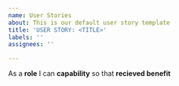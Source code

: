 ```yaml
---
name: User Stories
about: This is our default user story template
title: 'USER STORY: <TITLE>'
labels: ''
assignees: ''

---
```


As a **role** I can **capability** so that **recieved benefit**
